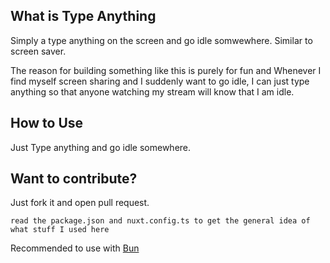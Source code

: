 ## What is Type Anything

Simply a type anything on the screen and go idle somwewhere. Similar to screen saver.

The reason for building something like this is purely for fun and Whenever I find myself screen sharing and I suddenly want to go idle, I can just type anything so that anyone watching my stream will know that I am idle.

##  How to Use

Just Type anything and go idle somewhere.

## Want to contribute?

Just fork it and open pull request.

```
read the package.json and nuxt.config.ts to get the general idea of what stuff I used here
```

Recommended to use with [Bun](https://bun.sh/)